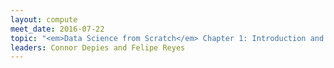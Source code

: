 ```yaml
---
layout: compute
meet_date: 2016-07-22
topic: "<em>Data Science from Scratch</em> Chapter 1: Introduction and Chapter 4: Linear Algebra"
leaders: Connor Depies and Felipe Reyes
---
```

